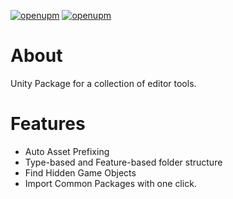 [![openupm](https://img.shields.io/npm/v/com.akira.tools?label=openupm&registry_uri=https://package.openupm.com)](https://openupm.com/packages/com.akira.tools/) [![openupm](https://img.shields.io/badge/dynamic/json?color=brightgreen&label=downloads&query=%24.downloads&suffix=%2Fmonth&url=https%3A%2F%2Fpackage.openupm.com%2Fdownloads%2Fpoint%2Flast-month%2Fcom.akira.tools)](https://openupm.com/packages/com.akira.tools/)

# About
Unity Package for a collection of editor tools.


# Features
- Auto Asset Prefixing
- Type-based and Feature-based folder structure
- Find Hidden Game Objects
- Import Common Packages with one click.
